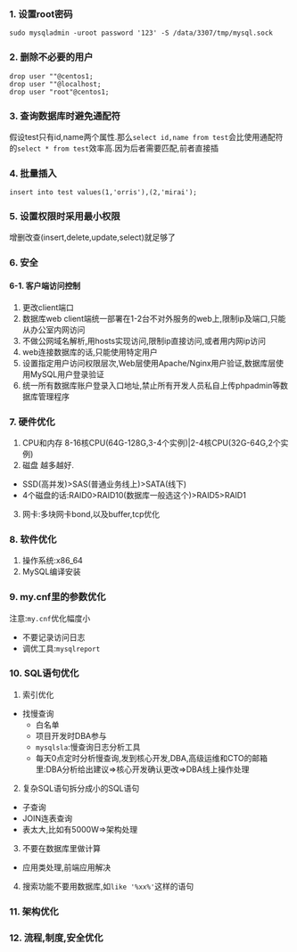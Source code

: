 ### 1. 设置root密码
```
sudo mysqladmin -uroot password '123' -S /data/3307/tmp/mysql.sock
```

### 2. 删除不必要的用户
```
drop user ""@centos1;
drop user ""@localhost;
drop user "root"@centos1;
```

### 3. 查询数据库时避免通配符
假设test只有id,name两个属性.那么`select id,name from test`会比使用通配符的`select * from test`效率高.因为后者需要匹配,前者直接插

### 4. 批量插入
```
insert into test values(1,'orris'),(2,'mirai');
```

### 5. 设置权限时采用最小权限
增删改查(insert,delete,update,select)就足够了

### 6. 安全
#### 6-1. 客户端访问控制
1. 更改client端口
2. 数据库web client端统一部署在1-2台不对外服务的web上,限制ip及端口,只能从办公室内网访问
3. 不做公网域名解析,用hosts实现访问,限制ip直接访问,或者用内网ip访问
4. web连接数据库的话,只能使用特定用户
5. 设置指定用户访问权限层次,Web层使用Apache/Nginx用户验证,数据库层使用MySQL用户登录验证
6. 统一所有数据库账户登录入口地址,禁止所有开发人员私自上传phpadmin等数据库管理程序

### 7. 硬件优化
1. CPU和内存 8-16核CPU(64G-128G,3-4个实例)|2-4核CPU(32G-64G,2个实例)
2. 磁盘 越多越好.
+ SSD(高并发)>SAS(普通业务线上)>SATA(线下)
+ 4个磁盘的话:RAID0>RAID10(数据库一般选这个)>RAID5>RAID1
3. 网卡:多块网卡bond,以及buffer,tcp优化
### 8. 软件优化
1. 操作系统:x86_64
2. MySQL编译安装

### 9. my.cnf里的参数优化
注意:`my.cnf`优化幅度小
+ 不要记录访问日志
+ 调优工具:`mysqlreport`
### 10. SQL语句优化
1. 索引优化
+ 找慢查询
  - 白名单
  - 项目开发时DBA参与
  - `mysqlsla`:慢查询日志分析工具
  - 每天0点定时分析慢查询,发到核心开发,DBA,高级运维和CTO的邮箱里:DBA分析给出建议=>核心开发确认更改=>DBA线上操作处理
2. 复杂SQL语句拆分成小的SQL语句
+ 子查询
+ JOIN连表查询
+ 表太大,比如有5000W=>架构处理
3. 不要在数据库里做计算
+ 应用类处理,前端应用解决
4. 搜索功能不要用数据库,如`like '%xx%'`这样的语句
### 11. 架构优化
### 12. 流程,制度,安全优化
